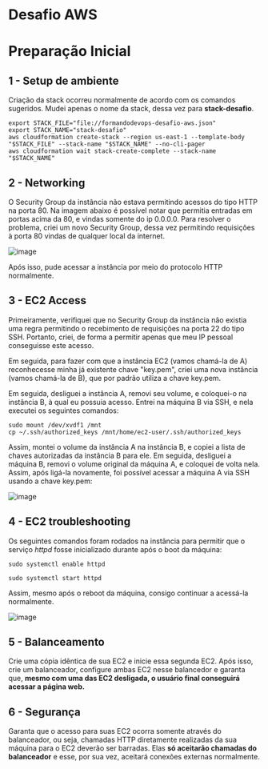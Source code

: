 # Desafio AWS

# Preparação Inicial

## 1 - Setup de ambiente

Criação da stack ocorreu normalmente de acordo com os comandos sugeridos. Mudei apenas o nome da stack, dessa vez para **stack-desafio**.

```
export STACK_FILE="file://formandodevops-desafio-aws.json"
export STACK_NAME="stack-desafio"
aws cloudformation create-stack --region us-east-1 --template-body "$STACK_FILE" --stack-name "$STACK_NAME" --no-cli-pager
aws cloudformation wait stack-create-complete --stack-name "$STACK_NAME"
```


## 2 - Networking

O Security Group da instância não estava permitindo acessos do tipo HTTP na porta 80. Na imagem abaixo é possível notar que permitia entradas em portas acima da 80, e vindas somente do ip 0.0.0.0. Para resolver o problema, criei um novo Security Group, dessa vez permitindo requisições à porta 80 vindas de qualquer local da internet.

![image](https://user-images.githubusercontent.com/85142222/192915748-db708039-db1b-42fa-b79a-68e93522e575.png)

Após isso, pude acessar a instância por meio do protocolo HTTP normalmente.

## 3 - EC2 Access

Primeiramente, verifiquei que no Security Group da instância não existia uma regra permitindo o recebimento de requisições na porta 22 do tipo SSH. Portanto, criei, de forma a permitir apenas que meu IP pessoal conseguisse este acesso.

Em seguida, para fazer com que a instância EC2 (vamos chamá-la de A) reconhecesse minha já existente chave "key.pem", criei uma nova instância (vamos chamá-la de B), que por padrão utiliza a chave key.pem.

Em seguida, desliguei a instância A, removi seu volume, e coloquei-o na instância B, à qual eu possuia acesso. Entrei na máquina B via SSH, e nela executei os seguintes comandos:

```
sudo mount /dev/xvdf1 /mnt
cp ~/.ssh/authorized_keys /mnt/home/ec2-user/.ssh/authorized_keys
```

Assim, montei o volume da instância A na instância B, e copiei a lista de chaves autorizadas da instância B para ele. Em seguida, desliguei a máquina B, removi o volume original da máquina A, e coloquei de volta nela. Assim, após ligá-la novamente, foi possível acessar a máquina A via SSH usando a chave key.pem:

![image](https://user-images.githubusercontent.com/85142222/192916678-2e8b73e4-e182-4d4c-a7d2-8a9596a368f0.png)

## 4 - EC2 troubleshooting

Os seguintes comandos foram rodados na instância para permitir que o serviço *httpd* fosse inicializado durante após o boot da máquina:

```
sudo systemctl enable httpd

sudo systemctl start httpd
```

Assim, mesmo após o reboot da máquina, consigo continuar a acessá-la normalmente.

![image](https://user-images.githubusercontent.com/85142222/192917428-59fe8766-e4ba-4056-9ef3-2a5715b9a6f9.png)

## 5 - Balanceamento

Crie uma cópia idêntica de sua EC2 e inicie essa segunda EC2. Após isso, crie um balanceador, configure ambas EC2 nesse balancedor e garanta que, **mesmo com uma das EC2 desligada, o usuário final conseguirá acessar a página web.**



## 6 - Segurança

Garanta que o acesso para suas EC2 ocorra somente através do balanceador, ou seja, chamadas HTTP diretamente realizadas da sua máquina para o EC2 deverão ser barradas. Elas **só aceitarão chamadas do balanceador** e esse, por sua vez, aceitará conexões externas normalmente.
